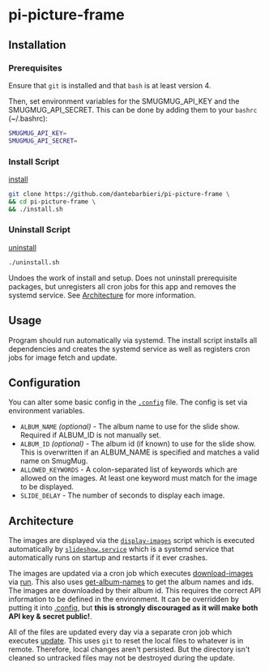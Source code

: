 # pi-picture-frame

## Installation

### Prerequisites

Ensure that `git` is installed and that `bash` is at least version 4.

Then, set environment variables for the SMUGMUG_API_KEY and the SMUGMUG_API_SECRET. This can be done by adding them to your `bashrc` (~/.bashrc):
```sh
SMUGMUG_API_KEY=
SMUGMUG_API_SECRET=
```

### Install Script

[install](./install.sh)
```sh
git clone https://github.com/dantebarbieri/pi-picture-frame \
&& cd pi-picture-frame \
&& ./install.sh
```

### Uninstall Script

[uninstall](./uninstall.sh)
```sh
./uninstall.sh
```

Undoes the work of install and setup. Does not uninstall prerequisite packages, but unregisters all cron jobs for this app and removes the systemd service. See [Architecture](#architecture) for more information.

## Usage

Program should run automatically via systemd. The install script installs all dependencies and creates the systemd service as well as registers cron jobs for image fetch and update.

## Configuration

You can alter some basic config in the [`.config`](./.config) file. The config is set via environment variables.
- `ALBUM_NAME` *(optional)* - The album name to use for the slide show. Required if ALBUM_ID is not manually set.
- `ALBUM_ID` *(optional)* - The album id (if known) to use for the slide show. This is overwritten if an ALBUM_NAME is specified and matches a valid name on SmugMug.
- `ALLOWED_KEYWORDS` - A colon-separated list of keywords which are allowed on the images. At least one keyword must match for the image to be displayed.
- `SLIDE_DELAY` - The number of seconds to display each image.

## Architecture
The images are displayed via the [`display-images`](./display-images.sh) script which is executed automatically by [`slideshow.service`](./slideshow.service) which is a systemd service that automatically runs on startup and restarts if it ever crashes.

The images are updated via a cron job which executes [download-images](./download-images.sh) via [run](./run.sh). This also uses [get-album-names](./get-album-names.sh) to get the album names and ids. The images are downloaded by their album id. This requires the correct API information to be defined in the environment. It can be overridden by putting it into [.config](./.config), but **this is strongly discouraged as it will make both API key & secret public!**.

All of the files are updated every day via a separate cron job which executes [update](./update.sh). This uses `git` to reset the local files to whatever is in remote. Therefore, local changes aren't persisted. But the directory isn't cleaned so untracked files may not be destroyed during the update.
